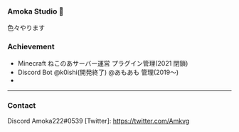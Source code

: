 ### Amoka Studio 👋
色々やります

### Achievement
* Minecraft ねこのあサーバー運営 プラグイン管理(2021 閉鎖)
* Discord Bot @k0ishi(開発終了) @あもあも 管理(2019～)
* 
***


### Contact
Discord Amoka222#0539
[Twitter]: https://twitter.com/Amkvg
